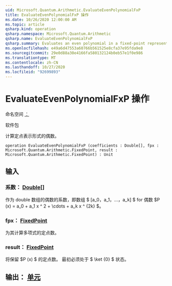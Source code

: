 ```yaml
---
uid: Microsoft.Quantum.Arithmetic.EvaluateEvenPolynomialFxP
title: EvaluateEvenPolynomialFxP 操作
ms.date: 10/26/2020 12:00:00 AM
ms.topic: article
qsharp.kind: operation
qsharp.namespace: Microsoft.Quantum.Arithmetic
qsharp.name: EvaluateEvenPolynomialFxP
qsharp.summary: Evaluates an even polynomial in a fixed-point representation.
ms.openlocfilehash: e49a6d47553a60766b561525e8cfa37e95fda9e8
ms.sourcegitcommit: 29e0d88a30e4166fa580132124b0eb57e1f0e986
ms.translationtype: MT
ms.contentlocale: zh-CN
ms.lasthandoff: 10/27/2020
ms.locfileid: "92699893"
---
```

# <a name="evaluateevenpolynomialfxp-operation"></a>EvaluateEvenPolynomialFxP 操作

命名空间 [：](xref:Microsoft.Quantum.Arithmetic)

软件包 [](https://nuget.org/packages/)


计算定点表示形式的偶数。

```qsharp
operation EvaluateEvenPolynomialFxP (coefficients : Double[], fpx : Microsoft.Quantum.Arithmetic.FixedPoint, result : Microsoft.Quantum.Arithmetic.FixedPoint) : Unit
```


## <a name="input"></a>输入

### <a name="coefficients--double"></a>系数： [Double](xref:microsoft.quantum.lang-ref.double)[]

作为 double 数组的偶数的系数，即数组 $ [a_0，a_1，...，a_k] $ for 偶数 $P (x) = a_0 + a_1 x ^ 2 + \cdots + a_k x ^ {2k} $。


### <a name="fpx--fixedpoint"></a>fpx： [FixedPoint](xref:Microsoft.Quantum.Arithmetic.FixedPoint)

为其计算多项式的定点数。


### <a name="result--fixedpoint"></a>result： [FixedPoint](xref:Microsoft.Quantum.Arithmetic.FixedPoint)

将保留 $P (x) $ 的定点数。 最初必须处于 $ \ket {0} $ 状态。



## <a name="output--unit"></a>输出： [单元](xref:microsoft.quantum.lang-ref.unit)

